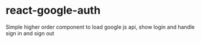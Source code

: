 # react-google-auth
Simple higher order component to load google js api, show login and handle sign in and sign out
